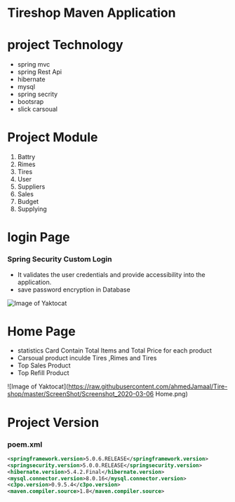 # Tireshop Maven Application
# project Technology
* spring mvc
* spring Rest Api
* hibernate
* mysql
* spring secrity
* bootsrap
* slick carsoual
# Project Module
1. Battry
2. Rimes
3. Tires
4. User
5. Suppliers
4. Sales
5. Budget
6. Supplying

# login Page
### Spring Security Custom Login 
* It validates the user credentials and provide accessibility into the application.
* save password encryption in Database

![Image of Yaktocat](https://raw.githubusercontent.com/ahmedJamaal/Tire-shop/master/ScreenShot/Screenshot_2020-03-06%20Login%20Page.png)

# Home Page
* statistics Card Contain Total Items and Total Price for each product 
* Carsoual product inculde Tires ,Rimes and Tires
* Top Sales Product 
* Top Refill Product

![Image of Yaktocat](https://raw.githubusercontent.com/ahmedJamaal/Tire-shop/master/ScreenShot/Screenshot_2020-03-06 Home.png)

# Project Version 
### poem.xml

```xml
<springframework.version>5.0.6.RELEASE</springframework.version>
<springsecurity.version>5.0.0.RELEASE</springsecurity.version>
<hibernate.version>5.4.2.Final</hibernate.version>
<mysql.connector.version>8.0.16</mysql.connector.version>
<c3po.version>0.9.5.4</c3po.version>
<maven.compiler.source>1.8</maven.compiler.source>
```
